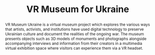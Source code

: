 ---
pid: g2023lehine
done: true
title: VR Museum for Ukraine
category: Grad Fellowship Project
tags:
- exhibition
cohort_year: '2023'
abstract: VR Museum Ukraine is a virtual museum project which explores the various
  ways that artists, activists, and institutions have used digital technology to preserve
  Ukrainian culture and document the realities of the ongoing war. The museum presents
  objects such as 3D models of monuments and photographs alongside accompanying interviews
  and information from their creators in a multimedia virtual exhibition space where
  visitors can experience them via a VR headset.
pis:
- lehine
order: '055'
layout: project
---